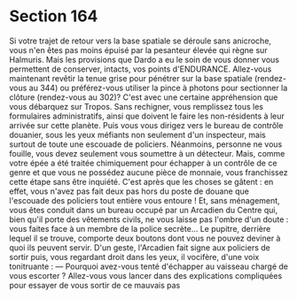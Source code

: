 # Section 164

Si votre trajet de retour vers la base spatiale se déroule sans
anicroche, vous n'en êtes pas moins épuisé par la pesanteur
élevée qui règne sur Halmuris. Mais les provisions que Dardo a
eu le soin de vous donner vous permettent de conserver, intacts,
vos points d'ENDURANCE. Allez-vous maintenant revêtir la
tenue grise pour pénétrer sur la base spatiale (rendez-vous au
344) ou préférez-vous utiliser la pince à photons pour sectionner
la clôture (rendez-vous au 302)?
C'est avec une certaine appréhension que vous débarquez sur
Tropos. Sans rechigner, vous remplissez tous les formulaires
administratifs, ainsi que doivent le faire les non-résidents à leur
arrivée sur cette planète. Puis vous vous dirigez vers le bureau de
contrôle douanier, sous les yeux méfiants non seulement d'un
inspecteur, mais surtout de toute une escouade de policiers.
Néanmoins, personne ne vous fouille, vous devez seulement vous
soumettre à un détecteur. Mais, comme votre épée a été traitée
chimiquement pour échapper à un contrôle de ce genre et que
vous ne possédez aucune pièce de monnaie, vous franchissez
cette étape sans être inquiété. C'est après que les choses se gâtent
: en effet, vous n'avez pas fait deux pas hors du poste de douane
que l'escouade des policiers tout entière vous entoure ! Et, sans
ménagement, vous êtes conduit dans un bureau occupé par un
Arcadien du Centre qui, bien qu'il porte des vêtements civils, ne
vous laisse pas l'ombre d'un doute : vous faites face à un membre
de la police secrète... Le pupitre, derrière lequel il se trouve,
comporte deux boutons dont vous ne pouvez deviner à quoi ils
peuvent servir. D'un geste, l'Arcadien fait signe aux policiers de
sortir puis, vous regardant droit dans les yeux, il vocifère, d'une
voix tonitruante :
— Pourquoi avez-vous tenté d'échapper au vaisseau chargé de
vous escorter ? Allez-vous vous lancer dans des explications
compliquées pour essayer de vous sortir de ce mauvais pas